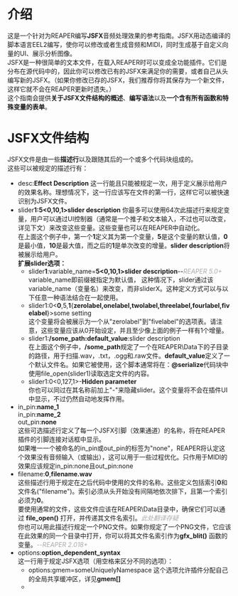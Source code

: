 # 介绍
这是一个针对为REAPER编写**JSFX**音频处理效果的参考指南。JSFX用动态编译的脚本语言EEL2编写，使你可以修改或者生成音频和MIDI，同时生成基于自定义向量的UI、展示分析图像。  
JSFX是一种很简单的文本文件，在载入REAPER时可以变成全功能插件。它们是分布在源代码中的，因此你可以修改已有的JSFX来满足你的需要，或者自己从头编写新的JSFX。（如果你修改已存的JSFX，我们推荐你将其保存为一个新文件，这样它就不会在REAPER更新时遗失。）  
这个指南会提供**关于JSFX文件结构的概述**、**编写语法**以及**一个含有所有函数和特殊变量的表单**。

# JSFX文件结构
JSFX文件是由一些**描述行**以及跟随其后的一个或多个代码块组成的。  
这些可以被规定的描述行有：
* desc:**Effect Description**
  这一行能且只能被规定一次，用于定义展示给用户的效果名称。理想情况下，这一行应该写在文件的第一行，这样它可以被快速识别为JSFX文件。    
* slider**1:5<0,10,1>slider description**
  你最多可以使用64次此描述行来规定变量，用户可以通过UI控制器（通常是一个推子和文本输入，不过也可以改变，详见下文）来改变这些变量。这些变量也可以在REAPER中自动化。  
  在上面这个例子中，第一个**1**定义其为第一个变量，**5**是这个变量的默认值，**0**是最小值，**10**是最大值，而之后的**1**是单次改变的增量。**slider description**将被展示给用户。  
  **扩展slider选项：**
  * slider**1**:variable_name=**5<0,10,1>slider description**--<font color=#aaaaaa>*REAPER 5.0+*</font>  
  variable_name即前缀被指定为默认值， 这种情况下，slider通过该variable_name（变量名）来改变，而非sliderX。这种定义方式可以与以下任意一种语法结合在一起使用。  
  * slider1:0<**0**,5,**1**{**zerolabel,onelabel,twolabel,threelabel,fourlabel,fivelabel**}>some setting  
  这个变量将会被展示为一个从"zerolabel"到"fivelabel"的选项表。请注意，这些变量应该从0开始设定，并且至少像上面的例子一样有1个增量。  
  * slider1:**/some_path:default_value**:slider description  
   在上面这个例子中，**/some_path**规定了一个在REAPER\Data下的子目录的路径，用于扫描.wav，.txt，.ogg和.raw文件。**default_value**定义了一个默认文件名。如果它被使用，这个脚本通常将在：**@serialize**代码块中使用file_open(slider1)读取选定文件的内容。
   * slider1:0<0,127,1>-**Hidden parameter**  
   你也可以同过在其名称前加上"-"来隐藏slider。这个变量将不会在插件UI中显示，不过仍然自动地发挥作用。 
* in_pin:**name_1**  
  in_pin:**name_2**  
  out_pin:**none**  
  这些可选描述行定义了每一个JSFX引脚（效果通道）的名称，将在REAPER插件的引脚连接对话框中显示。  
  如果唯一一个被命名的in_pin或out_pin的标签为"none"，REAPER将认定这个效果没有音频输入（或输出），这可以用于一些过程优化。只作用于MIDI的效果应该规定in_pin:none且out_pin:none  
* filename:**0**,**filename.wav**  
  这些描述行用于规定在之后代码中使用的文件的名称。这些定义包括索引**0**和文件名("filename")。索引必须从头开始没有间隔地依次排下，且第一个索引必须为**0**。  
  要使用通常的文件，这些文件应该在REAPER\Data目录中，确保它们可以通过
  **file_open()** 打开，并传递其文件名索引。<font color=#aaaaaa>*此处翻译存疑*</font>  
  你也可以用此描述行规定一个PNG文件。如果你规定了一个PNG文件，它应该在此效果的同一个目录中打开，你可以将其文件名索引作为**gfx_blit()** 函数的变量。<font color=#aaaaaa>*--REAPER 2.018+*</font>    
* options:**option_dependent_syntax**  
  这一行用于规定JSFX选项（用空格来区分不同的选项）：
  * options:gmem=someUniquelyNamespace
  这个选项允许插件分配自己的全局共享缓冲区，详见**gmem[]**   
  * 